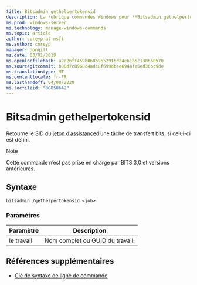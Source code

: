 ```yaml
---
title: Bitsadmin gethelpertokensid
description: La rubrique commandes Windows pour **Bitsadmin gethelpertokensid**, qui retourne le SID d’un jeton d’assistance d’une tâche de transfert bits, si elle est définie.
ms.prod: windows-server
ms.technology: manage-windows-commands
ms.topic: article
author: coreyp-at-msft
ms.author: coreyp
manager: dongill
ms.date: 03/01/2019
ms.openlocfilehash: a2e26ff459b068595529fbd24e6165c130660570
ms.sourcegitcommit: b00d7c8968c4adc8f699dbee694afe6ed36bc9de
ms.translationtype: MT
ms.contentlocale: fr-FR
ms.lasthandoff: 04/08/2020
ms.locfileid: "80850642"
---
```

# <a name="bitsadmin-gethelpertokensid"></a>Bitsadmin gethelpertokensid

Retourne le SID du [jeton d’assistance](https://docs.microsoft.com/windows/win32/bits/helper-tokens-for-bits-transfer-jobs)d’une tâche de transfert bits, si celui-ci est défini.

> [!NOTE]
> Cette commande n’est pas prise en charge par BITS 3,0 et versions antérieures.

## <a name="syntax"></a>Syntaxe

```
bitsadmin /gethelpertokensid <job>
```

### <a name="parameters"></a>Paramètres

| Paramètre | Description |
| -------------- | -------------- |
| le travail | Nom complet ou GUID du travail. |

## <a name="additional-references"></a>Références supplémentaires

- [Clé de syntaxe de ligne de commande](command-line-syntax-key.md)
